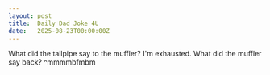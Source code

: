 ```yaml
---
layout: post
title:  Daily Dad Joke 4U
date:   2025-08-23T00:00:00Z
---
```

What did the tailpipe say to the muffler? I'm exhausted. What did the muffler say back? ^mmmmbfmbm
